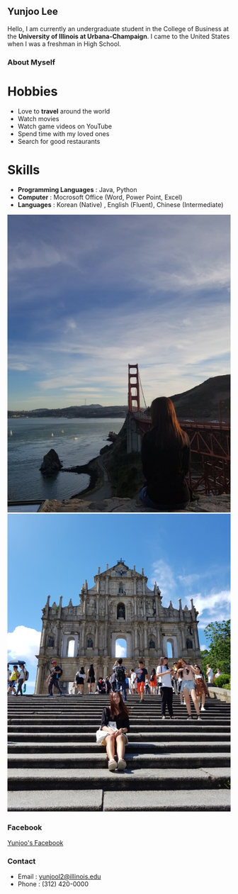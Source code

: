 ## Yunjoo Lee

Hello, I am currently an undergraduate student in the College of Business at the **University of Illinois at Urbana-Champaign**. I came to the United States when I was a freshman in High School.

### About Myself

# Hobbies
- Love to **travel** around the world
- Watch movies
- Watch game videos on YouTube
- Spend time with my loved ones
- Search for good restaurants

# Skills
- **Programming Languages** : Java, Python
- **Computer** :  Mocrosoft Office (Word, Power Point, Excel)
- **Languages** : Korean (Native) , English (Fluent), Chinese (Intermediate)


![Image](KakaoTalk_20171213_210453952.jpg)
![Image](KakaoTalk_20171213_210525212.jpg)

### Facebook
[Yunjoo's Facebook](https://www.facebook.com/yunjoo.lee.9843)


### Contact

- Email : yunjool2@illinois.edu
- Phone : (312) 420-0000
